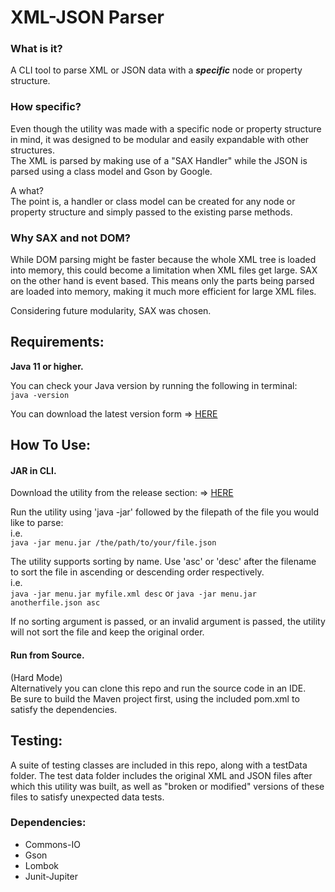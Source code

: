 # XML-JSON Parser    
### What is it?
A CLI tool to parse XML or JSON data with a  **_specific_**  node or property structure.

### How specific?
Even though the utility was made with a specific node or property structure in mind, it was designed to be modular and easily expandable with other structures.  
The XML is parsed by making use of a "SAX Handler" while the JSON is parsed using a class model and Gson by Google.

A what?  
The point is, a handler or class model can be created for any node or property structure and simply passed to the existing parse methods.

### Why SAX and not DOM?
While DOM parsing might be faster because the whole XML tree is loaded into memory, this could become a limitation when XML files get large. SAX on the other hand is event based. This means only the parts being parsed are loaded into memory, making it much more efficient for large XML files.

Considering future modularity, SAX was chosen.

## Requirements:
**Java 11 or higher.**  

You can check your Java version by running the following in terminal:  
`java -version`  

You can download the latest version form => [HERE](https://www.java.com/en/download/)

## How To Use:
#### JAR in CLI.
Download the utility from the release section: => [HERE](https://github.com/pXius/xml-json-parser/releases)  

Run the utility using 'java -jar' followed by the filepath of the file you would like to parse:  
i.e.   
`java -jar menu.jar /the/path/to/your/file.json`

The utility supports sorting by name. Use 'asc' or 'desc' after the filename to sort the file in ascending or descending order respectively.  
i.e.  
`java -jar menu.jar myfile.xml desc` or `java -jar menu.jar anotherfile.json asc`  

If no sorting argument is passed, or an invalid argument is passed, the utility will not sort the file and keep the original order.  

#### Run from Source.
(Hard Mode)  
Alternatively you can clone this repo and run the source code in an IDE.  
Be sure to build the Maven project first, using the included pom.xml to satisfy the dependencies.  

## Testing:
A suite of testing classes are included in this repo, along with a testData folder. The test data folder includes the original XML and JSON files after which this utility was built, as well as "broken or modified" versions of these files to satisfy unexpected data tests.

### Dependencies:
- Commons-IO
- Gson
- Lombok
- Junit-Jupiter
